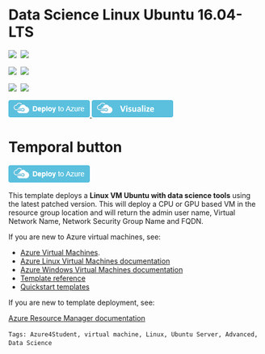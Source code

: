 # Data Science Linux Ubuntu 16.04-LTS

<IMG SRC="https://azurequickstartsservice.blob.core.windows.net/badges/101-vm-linux-DSVM/PublicLastTestDate.svg" />&nbsp;
<IMG SRC="https://azurequickstartsservice.blob.core.windows.net/badges/101-vm-linux-DSVM/PublicDeployment.svg" />&nbsp;

<IMG SRC="https://azurequickstartsservice.blob.core.windows.net/badges/101-vm-linux-DSVM/FairfaxLastTestDate.svg" />&nbsp;
<IMG SRC="https://azurequickstartsservice.blob.core.windows.net/badges/101-vm-linux-DSVM/FairfaxDeployment.svg" />&nbsp;

<IMG SRC="https://azurequickstartsservice.blob.core.windows.net/badges/101-vm-linux-DSVM/BestPracticeResult.svg" />&nbsp;
<IMG SRC="https://azurequickstartsservice.blob.core.windows.net/badges/101-vm-linux-DSVM/CredScanResult.svg" />&nbsp;

<a href="https://portal.azure.com/#create/Microsoft.Template/uri/https%3A%2F%2Fraw.githubusercontent.com%2FAzure%2Fazure-quickstart-templates%2Fmaster%2F101-vm-linux-DSVM%2Fazuredeploy.json" target="_blank">
<img src="https://raw.githubusercontent.com/Azure/azure-quickstart-templates/master/1-CONTRIBUTION-GUIDE/images/deploytoazure.png"/>
</a><a href="http://armviz.io/#/?load=https%3A%2F%2Fraw.githubusercontent.com%2FAzure%2Fazure-quickstart-templates%2Fmaster%2F101-vm-linux-DSVM%2Fazuredeploy.json" target="_blank">
<img src="https://raw.githubusercontent.com/Azure/azure-quickstart-templates/master/1-CONTRIBUTION-GUIDE/images/visualizebutton.png"/>
</a>

# Temporal button

<a href="https://portal.azure.com/#create/Microsoft.Template/uri/https%3A%2F%2Fraw.githubusercontent.com%2Fjose-mart%2Ftemplates%2Fmaster%2F101-vm-linux-DSVM%2Fazuredeploy.json" target="_blank">
<img src="https://raw.githubusercontent.com/Azure/azure-quickstart-templates/master/1-CONTRIBUTION-GUIDE/images/deploytoazure.png"/>
</a>

This template deploys a **Linux VM Ubuntu with data science tools** using the latest patched version. This will deploy a CPU or GPU based VM in the resource group location and will return the admin user name, Virtual Network Name, Network Security Group Name and FQDN.  

If you are new to Azure virtual machines, see:

- [Azure Virtual Machines](https://azure.microsoft.com/services/virtual-machines/).
- [Azure Linux Virtual Machines documentation](https://docs.microsoft.com/azure/virtual-machines/linux/)
- [Azure Windows Virtual Machines documentation](https://docs.microsoft.com/azure/virtual-machines/windows/)
- [Template reference](https://docs.microsoft.com/azure/templates/microsoft.compute/allversions)
- [Quickstart templates](https://azure.microsoft.com/resources/templates/?resourceType=Microsoft.Compute&pageNumber=1&sort=Popular)

If you are new to template deployment, see:

[Azure Resource Manager documentation](https://docs.microsoft.com/azure/azure-resource-manager/)

`Tags: Azure4Student, virtual machine, Linux, Ubuntu Server, Advanced, Data Science`
